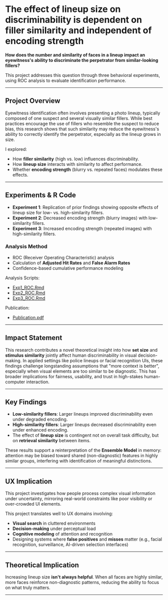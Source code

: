 # The effect of lineup size on discriminability is dependent on filler similarity and independent of encoding strength

**How does the number and similarity of faces in a lineup impact an eyewitness's ability to discriminate the perpetrator from similar-looking fillers?**  

This project addresses this question through three behavioral experiments, using ROC analysis to evaluate identification performance.

---

## Project Overview

Eyewitness identification often involves presenting a photo lineup, typically composed of one suspect and several visually similar fillers. While best practices encourage the use of fillers who resemble the suspect to reduce bias, this research shows that such similarity may reduce the eyewitness's ability to correctly identify the perpetrator, especially as the lineup grows in size.

I explored:
- How **filler similarity** (high vs. low) influences discriminability.
- How **lineup size** interacts with similarity to affect performance.
- Whether **encoding strength** (blurry vs. repeated faces) modulates these effects.

---

## Experiments & R Code

- **Experiment 1**: Replication of prior findings showing opposite effects of lineup size for low- vs. high-similarity fillers.
- **Experiment 2**: Decreased encoding strength (blurry images) with low-similarity fillers.
- **Experiment 3**: Increased encoding strength (repeated images) with high-similarity fillers.

### Analysis Method
- ROC (Receiver Operating Characteristic) analysis
- Calculation of **Adjusted Hit Rates** and **False Alarm Rates**
- Confidence-based cumulative performance modeling

Analysis Scripts:
- [Exp1_ROC.Rmd](./Analysis/Exp1_ROC.Rmd)
- [Exp2_ROC.Rmd](./Analysis/Exp2_ROC.Rmd)
- [Exp3_ROC.Rmd](./Analysis/Exp3_ROC.Rmd)

Publication:
- [Publication.pdf](./Publication.pdf)

---

## Impact Statement

This research contributes a novel theoretical insight into how **set size** and **stimulus similarity** jointly affect human discriminability in visual decision-making. In applied settings like police lineups or facial recognition UIs, these findings challenge longstanding assumptions that "more context is better", especially when visual elements are too similar to be diagnostic. This has broader implications for fairness, usability, and trust in high-stakes human-computer interaction.

---

## Key Findings

- **Low-similarity fillers**: Larger lineups improved discriminability even under degraded encoding.
- **High-similarity fillers**: Larger lineups decreased discriminability even under enhanced encoding.
- The effect of **lineup size** is contingent not on overall task difficulty, but on **retrieval similarity** between items.

These results support a reinterpretation of the **Ensemble Model** in memory: attention may be biased toward shared (non-diagnostic) features in highly similar groups, interfering with identification of meaningful distinctions.

---

## UX Implication

This project investigates how people process complex visual information under uncertainty, mirroring real-world constraints like poor visibility or over-crowded UI elements.

This project translates well to UX domains involving:
- **Visual search** in cluttered environments
- **Decision-making** under perceptual load
- **Cognitive modeling** of attention and recognition
- Designing systems where **false positives** and **misses** matter (e.g., facial recognition, surveillance, AI-driven selection interfaces)

---

## Theoretical Implication

Increasing lineup size **isn't always helpful**. When all faces are highly similar, more faces  reinforce non-diagnostic patterns, reducing the ability to focus on what truly matters.

---

